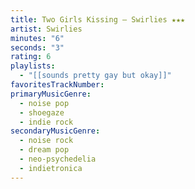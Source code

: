```yaml
---
title: Two Girls Kissing — Swirlies ★★★
artist: Swirlies
minutes: "6"
seconds: "3"
rating: 6
playlists:
  - "[[sounds pretty gay but okay]]"
favoritesTrackNumber:
primaryMusicGenre:
  - noise pop
  - shoegaze
  - indie rock
secondaryMusicGenre:
  - noise rock
  - dream pop
  - neo-psychedelia
  - indietronica
---
```

